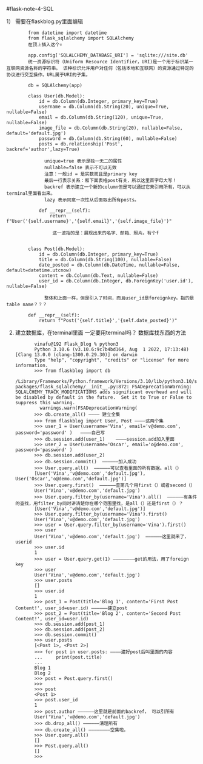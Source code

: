 #flask-note-4-SQL

1） 需要在flaskblog.py里面编辑

            from datetime import datetime
            from flask_sqlalchemy import SQLAlchemy
            在顶上插入这个⬆️

            app.config['SQLALCHEMY_DATABASE_URI'] = 'sqlite:///site.db'
            统一资源标识符（Uniform Resource Identifier，URI)是一个用于标识某一互联网资源名称的字符串。 该种标识允许用户对任何（包括本地和互联网）的资源通过特定的协议进行交互操作。URL属于URI的子集。

            db = SQLAlchemy(app)

            class User(db.Model):
                id = db.Column(db.Integer, primary_key=True)
                username = db.Column(db.String(20), unique=True, nullable=False)
                email = db.Column(db.String(120), unique=True, nullable=False)
                image_file = db.Column(db.String(20), nullable=False, default='default.jpg')
                password = db.Column(db.String(60), nullable=False)
                posts = db.relationship('Post', backref='author',lazy=True)
                
                  unique=true 表示是独一无二的属性
                  nullable=false 表示不可以无效
                  注意：一般id = 是实数而且是primary key
                  最后一行表示关系：和下面表格post有关，所以这里首字母大写！
                  backref 表示建立一个新的column但是可以通过它来引用所有，可以从terminal里面看出来。
                  lazy 表示同意一次性从后面取出所有posts。
    
                def __repr__(self):
                    return f"User('{self.username}','{self.email}','{self.image_file}')"
                     
                     这一波指的是：展现出来的名字、邮箱、照片。有个f 
                   

            class Post(db.Model):      
                id = db.Column(db.Integer, primary_key=True)
                title = db.Column(db.String(100), nullable=False)
                date_posted = db.Column(db.DateTime, nullable=False, default=datetime.utcnow)
                content = db.Column(db.Text, nullable=False)
                user_id = db.Column(db.Integer, db.ForeignKey('user.id'), nullable=False)
                  
                  整体和上面一样，但是引入了时间，而且user_id是foreignkey。指的是table name？？？

            def __repr__(self):
                return f"Post('{self.title}','{self.date_posted}')"



2) 建立数据库，在terminal里面
一定要用terminal吗？
数据库找东西的方法
             
              vinafu@192 Flask_Blog % python3
              Python 3.10.6 (v3.10.6:9c7b4bd164, Aug  1 2022, 17:13:48) [Clang 13.0.0 (clang-1300.0.29.30)] on darwin
              Type "help", "copyright", "credits" or "license" for more information.
              >>> from flaskblog import db
              /Library/Frameworks/Python.framework/Versions/3.10/lib/python3.10/site-packages/flask_sqlalchemy/__init__.py:872: FSADeprecationWarning: SQLALCHEMY_TRACK_MODIFICATIONS adds significant overhead and will be disabled by default in the future.  Set it to True or False to suppress this warning.
                warnings.warn(FSADeprecationWarning(
              >>> db.create_all() ———— 建立全集
              >>> from flaskblog import User, Post ————这两个集
              >>> user_1 = User(username='Vina', email='v@demo.com', password='password' )   ————自己写
              >>> db.session.add(user_1)    ————session.add加入里面
              >>> user_2 = User(username='Oscar', email='o@demo.com', password='password' )
              >>> db.session.add(user_2)
              >>> db.session.commit()  ——————加入成功
              >>> User.query.all()  ——————可以查看里面的所有数据。all（）
              [User('Vina','v@demo.com','default.jpg'), User('Oscar','o@demo.com','default.jpg')]
              >>> User.query.first()  ——————查第几个用first（）或者second（）
              User('Vina','v@demo.com','default.jpg')
              >>> User.query.filter_by(username='Vina').all()  ——————有条件的查找，用filter_by同时讲清楚你在哪个范围里找，是all（）还是first（）？
              [User('Vina','v@demo.com','default.jpg')]
              >>> User.query.filter_by(username='Vina').first() 
              User('Vina','v@demo.com','default.jpg')
              >>> user = User.query.filter_by(username='Vina').first()
              >>> user
              User('Vina','v@demo.com','default.jpg')  ——————这里就来了，userid
              >>> user.id
              1
              >>> user = User.query.get(1) ————————get的用法，用了foreign key
              >>> user
              User('Vina','v@demo.com','default.jpg')
              >>> user.posts
              []
              >>> user.id
              1
              >>> post_1 = Post(title='Blog 1', content='First Post Content!', user_id=user.id) ——————建立post
              >>> post_2 = Post(title='Blog 2', content='Second Post Content!', user_id=user.id)
              >>> db.session.add(post_1)
              >>> db.session.add(post_2)
              >>> db.session.commit()
              >>> user.posts
              [<Post 1>, <Post 2>]
              >>> for post in user.posts: ————建好post后叫里面的内容
              ...     print(post.title)
              ... 
              Blog 1
              Blog 2
              >>> post = Post.query.first()
              >>> 
              >>> post
              <Post 1>
              >>> post.user_id
              1
              >>> post.author ——————这里就是前面的backref， 可以引所有
              User('Vina','v@demo.com','default.jpg')
              >>> db.drop_all() ——————清理所有
              >>> db.create_all() ————————空集啦。
              >>> User.query.all()
              []
              >>> Post.query.all()
              []
              >>> 
